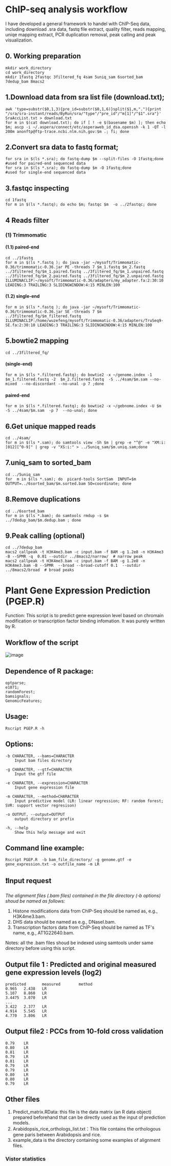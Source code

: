 # ChIP-seq analysis workflow

I have developed a general framework to handel with ChIP-Seq data, including download .sra data, fastq file extract, quality filter, reads mapping, uniqe mapping extract, PCR duplication removal, peak calling and peak visualization.

## 0. Working preparation 
    mkdir work_directory
    cd work_directory
    mkdir 1fastq 2fastqc 3filtered_fq 4sam 5uniq_sam 6sorted_bam 7dedup_bam 8macs2

## 1.Download data from sra list file (download.txt);
    awk 'type=substr($0,1,3){pre_id=substr($0,1,6)}split($1,m,"."){print "/sra/sra-instant/reads/ByRun/sra/"type"/"pre_id"/"m[1]"/"$1".sra"}' SraAccList.txt > download.txt 
    for m in $(cat download.txt); do if [ ! -e $(basename $m) ]; then echo $m; ascp -i ~/.aspera/connect/etc/asperaweb_id_dsa.openssh -k 1 -QT -l 200m anonftp@ftp-trace.ncbi.nlm.nih.gov:$m .; fi; done

##  2.Convert sra data to fastq format;

    for sra in $(ls *.sra); do fastq-dump $m --split-files -O 1fastq;done   #used for paired-end sequenced data
    for sra in $(ls *.sra); do fastq-dump $m -O 1fastq;done                 #used for single-end sequenced data

## 3.fastqc inspecting 
    cd 1fastq
    for m in $(ls *.fastq); do echo $m; fastqc $m  -o ../2fastqc; done

## 4 Reads filter
### (1) Trimmomatic
#### (1.1) paired-end
    cd ../1fastq 
    for m in $(ls *.fastq ); do java -jar ~/mysoft/Trimmomatic-0.36/trimmomatic-0.36.jar PE -threads 7 $m_1.fastq $m_2.fastq  ../3filtered_fq/$m_1.paired.fastq ../3filtered_fq/$m_1.unpaired.fastq ../3filtered_fq/$m_2.paired.fastq ../3filtered_fq/$m_2.unpaired.fastq ILLUMINACLIP:~/mysoft/Trimmomatic-0.36/adapters/my_adapter.fa:2:30:10 LEADING:3 TRAILING:3 SLIDINGWINDOW:4:15 MINLEN:100
    
#### (1.2) single-end
    for m in $(ls *.fastq ); do java -jar ~/mysoft/Trimmomatic-0.36/trimmomatic-0.36.jar SE -threads 7 $m  ../3filtered_fq/$m_filtered.fastq  ILLUMINACLIP:/home/wuzefeng/mysoft/Trimmomatic-0.36/adapters/TruSeq9-SE.fa:2:30:10 LEADING:3 TRAILING:3 SLIDINGWINDOW:4:15 MINLEN:100

## 5.bowtie2 mapping
    cd ../3filtered_fq/
#### (single-end)
    for m in $(ls *.filtered.fastq); do bowtie2 -x ~/genome.index -1 $m_1.filtered.fastq -2  $m_2.filtered.fastq  -S ../4sam/$m.sam --no-mixed  --no-discordant --no-unal -p 7 ;done
#### paired-end
    for m in $(ls *.filtered.fastq); do bowtie2 -x ~/gebnome.index -U $m  -S ../4sam/$m.sam  -p 7  --no-unal; done

## 6.Get unique mapped reads
    cd ../4sam/
    for m in $(ls *.sam); do samtools view -Sh $m | grep -e "^@" -e "XM:i:[012][^0-9]" | grep -v "XS:i:" > ../5uniq_sam/$m.uniq.sam;done

## 7.uniq_sam to sorted_bam
    cd ../5uniq_sam
    for  m in $(ls *.sam); do  picard-tools SortSam  INPUT=$m OUTPUT=../6sorted_bam/$m.sorted.bam SO=coordinate; done

## 8.Remove duplications 
    cd ../6sorted_bam
    for m in $(ls *.bam); do samtools rmdup -s $m ../7dedup_bam/$m.dedup.bam ; done

## 9.Peak calling (optional)
    cd ../7dedup_bam
    macs2 callpeak -t H3K4me3.bam -c input.bam -f BAM -g 1.2e8 -n H3K4me3 -B --SPMR -q  0.01 --outdir ../8macs2/narrow/  # narrow peak
    macs2 callpeak -t H3K4me3.bam -c input.bam -f BAM -g 1.2e8 -n H3K4me3.bam -B --SPMR  --broad --broad-cutoff 0.1  --outdir ../8macs2/broad  # broad peaks


# Plant Gene Expression Prediction (PGEP.R)


Function: This script is to predict gene expression level based on chromain modification or transcription factor binding infomation. It was purely written by R. 

## **Workflow of the script**
![image](https://github.com/Zefeng2018/Plant-Gene-Expression-Prediction/raw/master/workflow.png)


## **Dependence of R package:**  
	
	optparse;  
	e1071;  
	randomForest;  
	bamsignals;  
	GenomicFeatures;  

## **Usage:**  

	Rscript PGEP.R -h

## **Options:**

	-b CHARACTER, --bams=CHARACTER
		Input bam files directory

	-g CHARACTER, --gtf=CHARACTER
		Input the gtf file

	-e CHARACTER, --expression=CHARACTER
		Input gene expression file

	-m CHARACTER, --method=CHARACTER
		Input predictive model (LR: linear regression; RF: random forest; SVR: support vector regresison)

	-o OUTPUT, --output=OUTPUT
		output directory or prefix

	-h, --help
		Show this help message and exit
		
## **Command line example:**
    
    Rscript PGEP.R  -b bam_file_directory/ -g genome.gtf -e gene_expression.txt -o outfile_name -m LR
    
## **:exclamation:Input request**

_The alignment files (.bam files) contained in the file directory (-b options) shoud be named as follows:_
1. Histone modifications data from ChIP-Seq should be named as, e.g., H3K4me3.bam.
2. DHS data should be named as e.g., DNaseI.bam.
3. Transcription factors data from ChIP-Seq should be named as TF's name, e.g., AT1G22640.bam.

Notes: all the .bam files shoud be indexed using samtools under same directory before using this script.


## **Output file 1 : Predicted and original measured gene expression levels (log2)**

    predicted	    measured	    method
    0.965	2.438	LR
    5.107	8.860	LR
    3.4475	3.070	LR
    ...
    3.422	2.377	LR
    4.914	5.545	LR
    4.770	3.806	LR

## **Output file2 : PCCs from 10-fold cross validation**

    0.79	LR
    0.80	LR
    0.81	LR
    0.79	LR
    0.81	LR
    0.79	LR
    0.79	LR
    0.80	LR
    0.80	LR
    0.79	LR
## **Other files**
1. Predict_matrix.RData: this file is the data matrix (an R data object) prepared beforehand that can be directly used as the input of prediction models.
2. Arabidopsis_rice_orthologs_list.txt：This file contains the orthologous gene paris between Arabidopsis and rice.
3. example_data is the directory containing some examples of alignment files.

### Vistor statistics

<script type="text/javascript" src="//ra.revolvermaps.com/0/0/7.js?i=0ypfp1eocyh&amp;m=0&amp;c=ff0000&amp;cr1=ffffff&amp;sx=0" async="async"></script>


